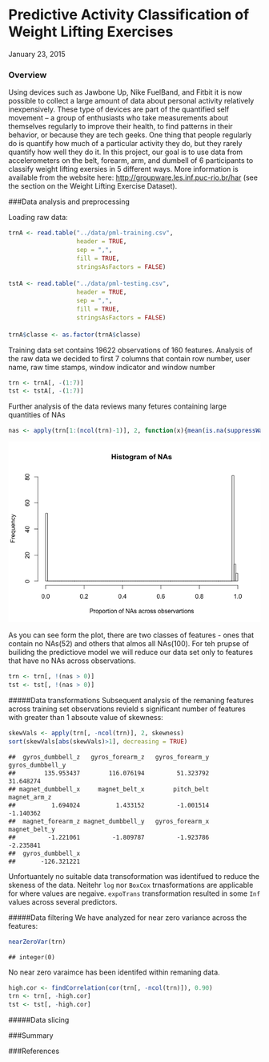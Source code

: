 # Predictive Activity Classification of Weight Lifting Exercises
January 23, 2015  
### Overview   
Using devices such as Jawbone Up, Nike FuelBand, and Fitbit it is now possible to collect a large amount of data about personal activity relatively inexpensively. These type of devices are part of the quantified self movement – a group of enthusiasts who take measurements about themselves regularly to improve their health, to find patterns in their behavior, or because they are tech geeks. One thing that people regularly do is quantify how much of a particular activity they do, but they rarely quantify how well they do it. In this project, our goal is to use data from accelerometers on the belt, forearm, arm, and dumbell of 6 participants to classify weight lifting exersies in 5 different ways. More information is available from the website here: <http://groupware.les.inf.puc-rio.br/har> (see the section on the Weight Lifting Exercise Dataset). 



###Data analysis and preprocessing   

Loading raw data:

```r
trnA <- read.table("../data/pml-training.csv", 
                   header = TRUE, 
                   sep = ",",
                   fill = TRUE, 
                   stringsAsFactors = FALSE)

tstA <- read.table("../data/pml-testing.csv", 
                   header = TRUE, 
                   sep = ",",
                   fill = TRUE, 
                   stringsAsFactors = FALSE)

trnA$classe <- as.factor(trnA$classe)
```

Training data set contains 19622 observations of 160 features.
Analysis of the raw data we decided to first 7 columns that contain row number, user name, raw time stamps, window indicator and window number


```r
trn <- trnA[, -(1:7)]
tst <- tstA[, -(1:7)]
```
Further analysis of the data reviews many fetures containing large quantities of NAs

```r
nas <- apply(trn[1:(ncol(trn)-1)], 2, function(x){mean(is.na(suppressWarnings(as.numeric(x))))})
```
![](pml-project_files/figure-html/plotNAs-1.png) 

As you can see form the plot, there are two classes of features - ones that contain no NAs(52) and others that almos all NAs(100). For teh prupse of builidng the predictiove model we will reduce our data set only to features that have no NAs across observations.


```r
trn <- trn[, !(nas > 0)]
tst <- tst[, !(nas > 0)]
```

#####Data transformations
Subsequent analysis of the remaning features across training set observations revield s significant number of features with greater than 1 absoute value of skewness:


```r
skewVals <- apply(trn[, -ncol(trn)], 2, skewness)
sort(skewVals[abs(skewVals)>1], decreasing = TRUE)
```

```
##  gyros_dumbbell_z   gyros_forearm_z   gyros_forearm_y  gyros_dumbbell_y 
##        135.953437        116.076194         51.323792         31.648274 
## magnet_dumbbell_x     magnet_belt_x        pitch_belt      magnet_arm_z 
##          1.694024          1.433152         -1.001514         -1.140362 
##  magnet_forearm_z magnet_dumbbell_y   gyros_forearm_x     magnet_belt_y 
##         -1.221061         -1.809787         -1.923786         -2.235841 
##  gyros_dumbbell_x 
##       -126.321221
```

Unfortuantely no suitable data transoformation was identifued to reduce the skeness of the data. Neitehr `log` nor `BoxCox` trnasformations are applicable for where values are negaive. `expoTrans` transformation resulted in some `Inf` values across several predictors.

#####Data filtering
We have analyzed for near zero variance across the features:

```r
nearZeroVar(trn)
```

```
## integer(0)
```
No near zero varaimce has been identifed within remaning data.



```r
high.cor <- findCorrelation(cor(trn[, -ncol(trn)]), 0.90)
trn <- trn[, -high.cor]
tst <- tst[, -high.cor]
```

#####Data slicing

###Summary

###References
